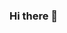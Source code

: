 ### Hi there 👋

<!--
**ABHI1621/abhi1621** is a ✨ _special_ ✨ repository because its `README.md` (this file) appears on your GitHub profile.

Here are some ideas to get you started:

- 🔭 I’m currently working on 
- 🌱 I’m currently learning React Js
- 👯 I’m looking to collaborate on Open source Projects 
- 🤔 I’m looking for help with ...
- 💬 Ask me about  Web development 
- 📫 How to reach me: Abhishek.jha1831@gmai.com
- 😄 Pronouns: ...
- ⚡ Fun fact: ...
-->
